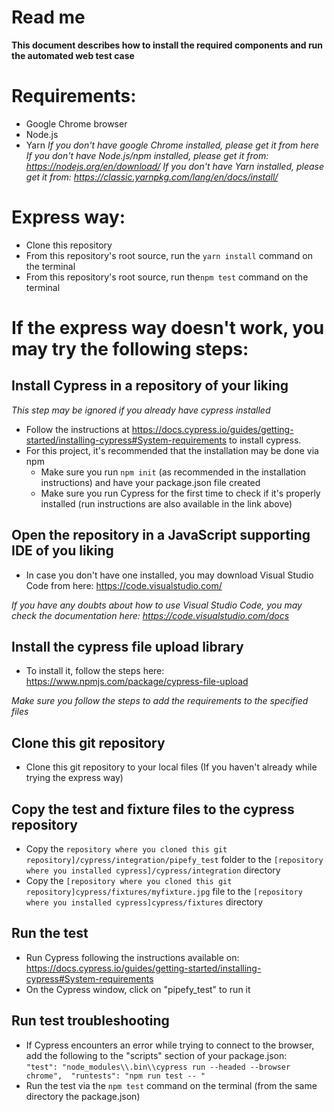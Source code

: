 # Read me
**This document describes how to install the required components and run the automated web test case**

# Requirements:
- Google Chrome browser
- Node.js
- Yarn
*If you don't have google Chrome installed, please get it from here*
*If you don't have Node.js/npm installed, please get it from: https://nodejs.org/en/download/*
*If you don't have Yarn installed, please get it from: https://classic.yarnpkg.com/lang/en/docs/install/*

# Express way:

 - Clone this repository
 - From this repository's root source, run the `yarn install` command on the terminal
 - From this repository's root source, run  the`npm test` command on the terminal
 
# If the express way doesn't work, you may try the following steps:

## Install Cypress in a repository of your liking
*This step may be ignored if you already have cypress installed*
- Follow the instructions at https://docs.cypress.io/guides/getting-started/installing-cypress#System-requirements to install cypress.
- For this project, it's recommended that the installation may be done via npm
	- Make sure you run `npm init` (as recommended in the installation instructions) and have your package.json file created
	- Make sure you run Cypress for the first time to check if it's properly installed (run instructions are also available in the link above)

## Open the repository in a JavaScript supporting IDE of you liking
- In case you don't have one installed, you may download Visual Studio Code from here: https://code.visualstudio.com/

*If you have any doubts about how to use Visual Studio Code, you may check the documentation here: https://code.visualstudio.com/docs*

## Install the cypress file upload library

 - To install it, follow the steps here: https://www.npmjs.com/package/cypress-file-upload
 
*Make sure you follow the steps to add the requirements to the specified files*

## Clone this git repository
- Clone this git repository to your local files (If you haven't already while trying the express way)

## Copy the test and fixture files to the cypress repository
- Copy the `repository where you cloned this git repository]/cypress/integration/pipefy_test` folder to the `[repository where you installed cypress]/cypress/integration` directory
- Copy the `[repository where you cloned this git repository]cypress/fixtures/myfixture.jpg` file to the `[repository where you installed cypress]cypress/fixtures` directory

## Run the test
- Run Cypress following the instructions available on:  https://docs.cypress.io/guides/getting-started/installing-cypress#System-requirements
- On the Cypress window, click on "pipefy_test" to run it

## Run test troubleshooting
- If Cypress encounters an error while trying to connect to the browser, add the following to the "scripts" section of your package.json:    
 `"test": "node_modules\\.bin\\cypress run --headed --browser chrome",	"runtests": "npm run test -- "`
- Run the test via the `npm test` command on the terminal (from the same directory the package.json)
